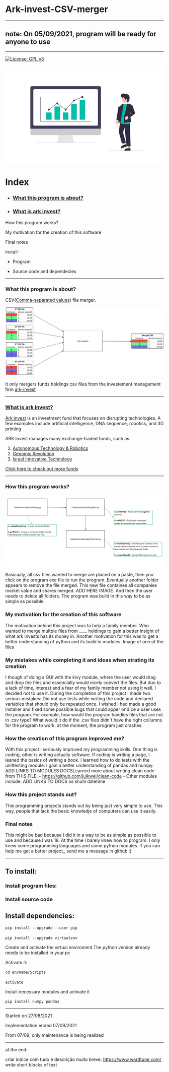 # Ark-invest-CSV-merger

-----

## note: On 05/09/2021, program will be ready for anyone to use

-----

[![License: GPL v3](https://img.shields.io/badge/License-GPL%20v3-blue.svg)](https://www.gnu.org/licenses/gpl-3.0)

![finances image](https://github.com/tiagomonteiro0715/Ark-invest-CSV-merger/blob/main/docs-image.png)

# Index

* ### [What this program is about?](<https://github.com/tiagomonteiro0715/Ark-invest-CSV-merger/blob/main/README.md#what-this-program-is-about>)

* ### [What is ark invest?](<https://github.com/tiagomonteiro0715/Ark-invest-CSV-merger/blob/main/README.md#what-is-ark-invest>)

How this program works?

My motivation for the creation of this software

Final notes

Install:

* Program

* Source code and dependecies

-----

### What this program is about?

CSV([Comma-separated values](https://en.wikipedia.org/wiki/Comma-separated_values#Example)) file merger. 

![Diagram explaning my program](https://github.com/tiagomonteiro0715/Ark-invest-CSV-merger/blob/main/diagram-explaining-program.png)

It only mergers funds holdings csv files from the investement management firm [ark-invest](https://ark-funds.com/)

-----

### [What is ark invest?](<https://github.com/tiagomonteiro0715/Ark-invest-CSV-merger/blob/main/README.md#what-is-ark-invest>)

[Ark invest](https://ark-invest.com/) is an investment fund that focuses on disrupting technologies. A few examples include artificial intelligence, DNA sequence, robotics, and 3D printing


ARK Invest manages many exchange-traded funds, such as: 
1. [Autonomous Technology & Robotics](https://ark-invest.com/strategy/autonomous-tech-robotics/)
3. [Genomic Revolution](https://ark-invest.com/strategy/genomic-revolution/)
4. [Israel Innovative Technology](https://ark-invest.com/strategy/israel-innovation/)

[Click here to check out more funds](https://ark-funds.com/)

-----

### How this program works?

![finances image](https://github.com/tiagomonteiro0715/Ark-invest-CSV-merger/blob/main/program%20diagram.png)

Basicaaly, all csv files wanted to merge are placed on a paste, then you click on the program exe file to run the program. Eventually another folder appears to remove the file merged. This new file containes all companies market value and shares merged. ADD HERE IMAGE.  And then the user needs to delete all folders. The program was build in this way to be as simple as possible. 


### My motivation for the creation of this software

The motivation behind this project was to help a family member. Who wanted to merge multple files from ____ holdings to gain a better insight of what ark invests has its money in. Another motivation for this was to get a better understanding of python and its build in modules. Image of one of the files


### My mistakes while completing it and ideas when strating its creation
I though of doing a GUI with the kivy module, where the user would drag and drop the files and essencially would nicely convert the files. But duo to a lack of time, interest and a fear of my family member not using it well. I decided not to use it. During the completion of this project I made two serious mistakes: Did not use tests while writing the code and declared variables that should only be repeated once. I wished I had made a good installer and fixed some possible bugs that could apper ond´ce a user uses the program. For example, how would the program handles files that are not in .csv type? What would it do if the .csv files didn´t have the right collumns for the program to work. at the moment, the program just  crashes.


### How the creation of this program improved me?
With this project I seriously improved my programming skills. One thing is coding, other is writing actually software. If coding is writing a page, I leaned the basics of writing a book. i learned how to do tests with the unittesting module. I gain a better understanding of pandas and numpy. ADD LINKS TO MODULES DOCSLearned more about writing clean code from THIS FILE. - https://github.com/julkwel/clean-code - 
Other modules include: ADD LINKS TO DOCS
os
shutil
datetime

### How this project stands out?

This programming projects stands out by being just very simple to use. This way, people that lack the besic knowledje of computers can use it easily.

### Final notes

This  might be bad because I did it in a way to be as simple as possible to use and because I was 18. At the time I barely knew how to program. I only knew some programming languages and some python modules. if you can help me get a better project,, send me a message in github :)


-----

## To install:

### Install program files:

### Install source code

## Install dependencies:

```
pip install --upgrade --user pip

pip install --upgrade virtualenv
```

Create and activate the virtual enviroment.The python version already needs to be installed in your pc

Activate it:

```
cd envname/Scripts

activate
```

Install necessary modules and activate it

```
pip install numpy pandas
```

-----

Started on 27/08/2021

Implementation ended 07/09/2021

From 07/09, only maintenance is being realized

-----

at the end:

criar indice com tudo e descrição muito breve.
https://www.wordtune.com/
write short blocks of text

<a name="What this program is about?"/>
<a name="What is ark invest?"/>
<a name="What this program is about?"/>
<a name="What this program is about?"/>
<a name="What this program is about?"/>
<a name="What this program is about?"/>

